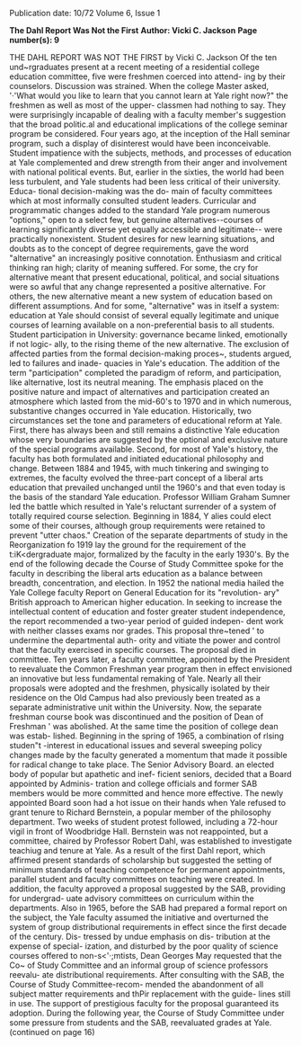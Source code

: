 Publication date: 10/72
Volume 6, Issue 1

**The Dahl Report Was Not the First**
**Author: Vicki C. Jackson**
**Page number(s): 9**

THE DAHL REPORT WAS NOT THE FIRST 
by Vicki C. Jackson 
Of the ten und~rgraduates present 
at a recent meeting of a residential 
college education committee, five 
were freshmen coerced into attend-
ing by their counselors. Discussion 
was strained. When the college 
Master asked, '·'What would you 
like to learn that you cannot learn 
at Yale right now?" the freshmen 
as well as most of the upper-
classmen had nothing to say. They 
were surprisingly incapable of 
dealing with a faculty member's 
suggestion that the broad politic.al 
and educational implications of 
the college seminar program be 
considered. 
Four years ago, at the inception 
of the Hall seminar program, such 
a display of disinterest would have 
been inconceivable. Student 
impatience with the subjects, 
methods, and processes of education 
at Yale complemented and drew 
strength from their anger and 
involvement with national political 
events. 
But, earlier in the sixties, the 
world had been less turbulent, and 
Yale students had been less 
critical of their university. Educa-
tional decision-making was the do-
main of faculty committees which 
at most informally consulted 
student leaders. Curricular and 
programmatic changes added to 
the standard Yale program numerous 
"options," open to a select few, 
but genuine alternatives--courses of 
learning significantly diverse yet 
equally accessible and legitimate--
were practically nonexistent. 
Student desires for new learning 
situations, and doubts as to the 
concept of degree requirements, 
gave the word "alternative" an 
increasingly positive connotation. 
Enthusiasm and critical thinking 
ran high; clarity of meaning 
suffered. For some, the cry for 
alternative meant that present 
educational, political, and social 
situations were so awful that any 
change represented a positive 
alternative. For others, the new 
alternative meant a new system of 
education based on different 
assumptions. And for some, 
"alternative" was in itself a system: 
education at Yale should consist 
of several equally legitimate and 
unique courses of learning available 
on a non-preferential basis to all 
students. 
Student participation in 
University: governance became 
linked, emotionally if not logic-
ally, to the rising theme of the 
new alternative. The exclusion of 
affected parties from the formal 
decision-making proces~, students 
argued, led to failures and inade-
quacies in Yale's education. The 
addition of the term "participation" 
completed the paradigm of 
reform, and participation, like 
alternative, lost its neutral meaning. 
The emphasis placed on the positive 
nature and impact of alternatives 
and participation created an 
atmosphere which lasted from the 
mid-60's to 1970 and in which 
numerous, substantive changes 
occurred in Yale education. 
Historically, two circumstances 
set the tone and parameters of 
educational reform at Yale. First, 
there has always been and still 
remains a distinctive Yale education 
whose very boundaries are suggested 
by the optional and exclusive nature 
of the special programs available. 
Second, for most of Yale's history, 
the faculty has both formulated and 
initiated educational philosophy and 
change. Between 1884 and 1945, 
with much tinkering and swinging to 
extremes, the faculty evolved the 
three-part concept of a liberal arts 
education that prevailed unchanged 
until the 1960's and that even today 
is the basis of the standard Yale 
education. 
Professor William Graham Sumner 
led the battle which resulted in Yale's 
reluctant surrender of a system of 
totally required course selection. 
Beginning in 1884, Y alies could elect 
some of their courses, although group 
requirements were retained to 
prevent "utter chaos." Creation of 
the separate departments of study in 
the Reorganization fo 1919 lay the 
ground for the requirement of the 
t:iK<dergraduate major, formalized by 
the faculty in the early 1930's. By 
the end of the following decade 
the Course of Study Committee spoke 
for the faculty in describing the 
liberal arts education as a balance 
between breadth, concentration, and 
election. 
In 1952 the national media hailed 
the Yale College faculty Report on 
General Education for its "revolution-
ary" British approach to American 
higher education. In seeking to 
increase the intellectual content of 
education and foster greater student 
independence, the report recommended 
a two-year period of guided indepen-
dent work with neither classes exams 
nor grades. This proposal thre~tened ' 
to undermine the departmental auth-
ority and vitiate the power and 
control that the faculty exercised in 
specific courses. The proposal died 
in committee. 
Ten years later, a faculty committee, 
appointed by the President to 
reevaluate the Common Freshman year 
program then in effect envisioned an 
innovative but less fundamental 
remaking of Yale. Nearly all their 
proposals were adopted and the 
freshmen, physically isolated by 
their residence on the Old Campus had 
also previously been treated as a 
separate administrative unit within 
the University. Now, the separate 
freshman course book was discontinued 
and the position of Dean of Freshman ' 
was abolished. At the same time the 
position of college dean was estab-
lished. 
Beginning in the spring of 1965, a 
combination of rlsing studen"t -interest 
in educational issues and several 
sweeping policy changes made by the 
faculty generated a momentum that 
made it possible for radical change 
to take place. The Senior Advisory 
Board. an elected body of 
popular but apathetic and inef-
ficient seniors, decided that a 
Board appointed by Adminis-
tration and college officials and 
former SAB members would be 
more committed and hence 
more effective. The newly 
appointed Board soon had a 
hot issue on their hands when 
Yale refused to grant tenure 
to Richard Bernstein, a popular 
member of the philosophy 
department. Two weeks of 
student protest followed, 
including a 72-hour vigil in 
front of Woodbridge Hall. 
Bernstein was not reappointed, 
but a committee, chaired by 
Professor Robert Dahl, was 
established to investigate 
teachiug and tenure at Yale. 
As a result of the first Dahl 
report, which affirmed present 
standards of scholarship but 
suggested the setting of minimum 
standards of teaching competence 
for permanent appointments, 
parallel student and faculty 
committees on teaching were 
created. In addition, the faculty 
approved a proposal suggested by 
the SAB, providing for undergrad-
uate advisory committees on 
curriculum within the departments. 
Also in 1965, before the SAB had 
prepared a formal report on the 
subject, the Yale faculty assumed 
the initiative and overturned the 
system of group distributional 
requirements in effect since the 
first decade of the century. Dis-
tressed by undue emphasis on dis-
tribution at the expense of special-
ization, and disturbed by the poor 
quality of science courses offered 
to non-s<'·;mtists, Dean Georges 
May requested that the Co~ of 
Study Committee and an informal 
group of science professors reevalu-
ate distributional requirements. After 
consulting with the SAB, the Course 
of Study Committee-recom-
mended the abandonment of all 
subject matter requirements and 
thPir replacement with the guide-
lines still in use. The support of 
prestigious faculty for the proposal 
guaranteed its adoption. 
During the following year, the 
Course of Study Committee under 
some pressure from students and the 
SAB, reevaluated grades at Yale. 
(continued on page 16)